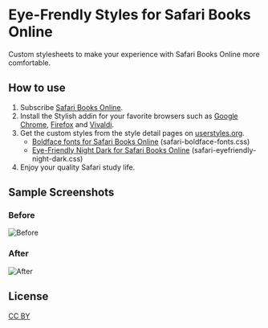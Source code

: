 # Eye-Frendly Styles for Safari Books Online

Custom stylesheets to make your experience with Safari Books Online more comfortable.


## How to use

1. Subscribe [Safari Books Online](safaribooksonline.com).
2. Install the Stylish addin for your favorite browsers such as [Google Chrome](https://chrome.google.com/extensions/detail/fjnbnpbmkenffdnngjfgmeleoegfcffe), [Firefox](https://addons.mozilla.org/en-US/firefox/addon/2108/) and [Vivaldi](https://chrome.google.com/extensions/detail/fjnbnpbmkenffdnngjfgmeleoegfcffe).
3. Get the custom styles from the style detail pages on [userstyles.org](https://userstyles.org).
   - [Boldface fonts for Safari Books Online](https://userstyles.org/styles/121794/boldface-fonts-for-safari-books-online) 
     (safari-boldface-fonts.css)
   - [Eye-Friendly Night Dark for Safari Books Online](https://userstyles.org/styles/127423/eye-friendly-night-dark-for-safari-books-online) (safari-eyefriendly-night-dark.css)
4. Enjoy your quality Safari study life.


## Sample Screenshots

### Before

![Before](https://userstyles.org/style_screenshots/127423_additional_22002.png?r=1473521826)

### After

![After](https://userstyles.org/style_screenshots/127423_after.png?r=1473521826)


## License

[CC BY](https://creativecommons.org/licenses/by/4.0/)
